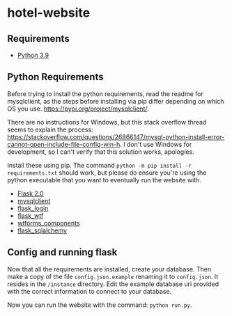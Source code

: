 # hotel-website

## Requirements
* [Python 3.9](https://www.python.org/downloads/)

## Python Requirements
Before trying to install the python requirements, read the readme for mysqlclient, as the steps before installing via pip differ depending on which OS you use. https://pypi.org/project/mysqlclient/.

There are no instructions for Windows, but this stack overflow thread seems to explain the process: https://stackoverflow.com/questions/26866147/mysql-python-install-error-cannot-open-include-file-config-win-h. I don't use Windows for development, so I can't verify that this solution works, apologies.

Install these using pip. The command `python -m pip install -r requirements.txt` should work, but please do ensure you're using the python executable that you want to eventually run the website with.
* [Flask 2.0](https://pypi.org/project/Flask/)
* [mysqlclient](https://pypi.org/project/mysqlclient/)
* [flask_login](https://pypi.org/project/Flask-Login/)
* [flask_wtf](https://pypi.org/project/Flask-WTF/)
* [wtforms_components](https://pypi.org/project/WTForms-Components/)
* [flask_sqlalchemy](https://pypi.org/project/Flask-SQLAlchemy/)

## Config and running flask
Now that all the requirements are installed, create your database. Then make a copy of the file `config.json.example` renaming it to `config.json`. It resides in the `/instance` directory. Edit the example database uri provided with the correct information to connect to your database.

Now you can run the website with the command: `python run.py`.
